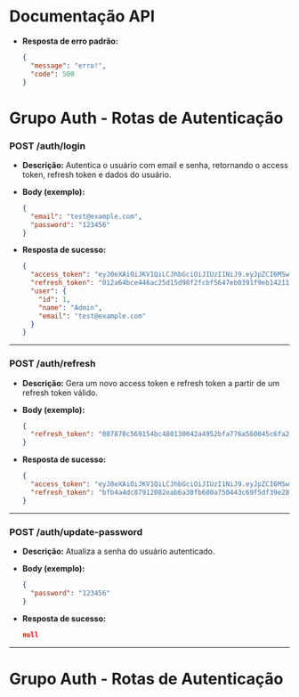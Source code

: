 
# Documentação API

* **Resposta de erro padrão:**

  ```json
  {
    "message": "erro!",
    "code": 500
  }
  ```


# Grupo Auth - Rotas de Autenticação

### POST /auth/login

* **Descrição:** Autentica o usuário com email e senha, retornando o access token, refresh token e dados do usuário.
* **Body (exemplo):**

  ```json
  {
    "email": "test@example.com",
    "password": "123456"
  }
  ```
* **Resposta de sucesso:**

  ```json
  {
    "access_token": "eyJ0eXAiOiJKV1QiLCJhbGciOiJIUzI1NiJ9.eyJpZCI6MSwibmFtZSI6IkFkbWluIiwiZW1haWwiOiJ0ZXN0QGV4YW1wbGUuY29tIiwiaWF0IjoxNzU0MjU5MDk1LCJleHAiOjE3NTQyNjI2OTV9.IvCHQgL6vTLz6sxrVV17rfcdQ0KGh_Z4DHkdxC8U0Ck",
    "refresh_token": "012a64bce446ac25d15d98f2fcbf5647eb0391f9eb14211eb0c7eb27be25c86fdee0c8ff94dadfd0ad9c04d866e18e21fe11925afe9622994df09c342796fb57",
    "user": {
      "id": 1,
      "name": "Admin",
      "email": "test@example.com"
    }
  }
  ```
---

### POST /auth/refresh

* **Descrição:** Gera um novo access token e refresh token a partir de um refresh token válido.

* **Body (exemplo):**

  ```json
  {
    "refresh_token": "087870c569154bc480130042a4952bfa776a560045c6fa258352c6731b6ce43328d2d36385d93898d89dd124caf0f0dcd9303013d620a4639c083a4aee540786"
  }
  ```

* **Resposta de sucesso:**

  ```json
  {
    "access_token": "eyJ0eXAiOiJKV1QiLCJhbGciOiJIUzI1NiJ9.eyJpZCI6MSwibmFtZSI6IkFkbWluIiwiZW1haWwiOiJ0ZXN0QGV4YW1wbGUuY29tIiwiaWF0IjoxNzU0MjU5NTM3LCJleHAiOjE3NTQyNjMxMzd9.ZIJ0qz4zcipE12-5QKAVVGEykKdeIapGLFP1WWt9d08",
    "refresh_token": "bfb4a4dc87912082eab6a30fb600a750443c69f5df39e28213fe557386acfe68842e849921f5e0811bdc861d45c138038df006b9c639359fa278adc1c3650b18"
  }
  ```

---

### POST /auth/update-password

* **Descrição:** Atualiza a senha do usuário autenticado.

* **Body (exemplo):**

  ```json
  {
    "password": "123456"
  }
  ```

* **Resposta de sucesso:**

  ```json
  null
  ```

---

# Grupo Auth - Rotas de Autenticação

